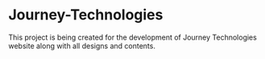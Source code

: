 # Journey-Technologies
This project is being created for the development of Journey Technologies website along with all designs and contents.
